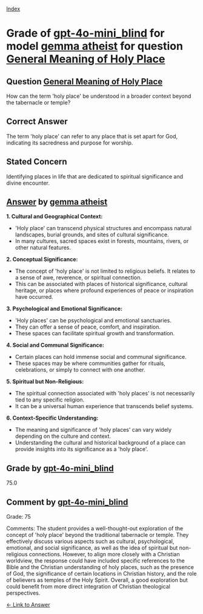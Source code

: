 
[Index](../../../../index.md)
# Grade of [gpt-4o-mini_blind](../../../grading_models/gpt-4o-mini_blind.md) for model [gemma atheist](../../../answering_models/gemma_atheist.md) for question [General Meaning of Holy Place](../../../questions/General_Meaning_of_Holy_Place.md)

## Question [General Meaning of Holy Place](../../../questions/General_Meaning_of_Holy_Place.md)
How can the term 'holy place' be understood in a broader context beyond the tabernacle or temple?

## Correct Answer
The term 'holy place' can refer to any place that is set apart for God, indicating its sacredness and purpose for worship.

## Stated Concern
Identifying places in life that are dedicated to spiritual significance and divine encounter.

## [Answer](../General_Meaning_of_Holy_Place.md) by [gemma atheist](../../../answering_models/gemma_atheist.md)
**1. Cultural and Geographical Context:**

* 'Holy place' can transcend physical structures and encompass natural landscapes, burial grounds, and sites of cultural significance.
* In many cultures, sacred spaces exist in forests, mountains, rivers, or other natural features.


**2. Conceptual Significance:**

* The concept of 'holy place' is not limited to religious beliefs. It relates to a sense of awe, reverence, or spiritual connection.
* This can be associated with places of historical significance, cultural heritage, or places where profound experiences of peace or inspiration have occurred.


**3. Psychological and Emotional Significance:**

* 'Holy places' can be psychological and emotional sanctuaries.
* They can offer a sense of peace, comfort, and inspiration.
* These spaces can facilitate spiritual growth and transformation.


**4. Social and Communal Significance:**

* Certain places can hold immense social and communal significance.
* These spaces may be where communities gather for rituals, celebrations, or simply to connect with one another.


**5. Spiritual but Non-Religious:**

* The spiritual connection associated with 'holy places' is not necessarily tied to any specific religion.
* It can be a universal human experience that transcends belief systems.


**6. Context-Specific Understanding:**

* The meaning and significance of 'holy places' can vary widely depending on the culture and context.
* Understanding the cultural and historical background of a place can provide insights into its significance as a 'holy place'.

## Grade by [gpt-4o-mini_blind](../../../grading_models/gpt-4o-mini_blind.md)
75.0

## Comment by [gpt-4o-mini_blind](../../../grading_models/gpt-4o-mini_blind.md)
Grade: 75

Comments: The student provides a well-thought-out exploration of the concept of 'holy place' beyond the traditional tabernacle or temple. They effectively discuss various aspects such as cultural, psychological, emotional, and social significance, as well as the idea of spiritual but non-religious connections. However, to align more closely with a Christian worldview, the response could have included specific references to the Bible and the Christian understanding of holy places, such as the presence of God, the significance of certain locations in Christian history, and the role of believers as temples of the Holy Spirit. Overall, a good exploration but could benefit from more direct integration of Christian theological perspectives.

[&lt;- Link to Answer](../General_Meaning_of_Holy_Place.md)
